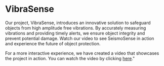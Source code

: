 # VibraSense

Our project, VibraSense, introduces an innovative solution to safeguard objects from high amplitude free vibrations. By accurately measuring vibrations and providing timely alerts, we ensure object integrity and prevent potential damage. Watch our video to see SeismoSense in action and experience the future of object protection.

For a more interactive experience, we have created a video that showcases the project in action. You can watch the video by clicking [here]()."
